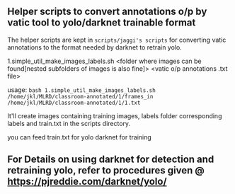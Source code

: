## Helper scripts to  convert annotations o/p by vatic tool to yolo/darknet trainable format

The helper scripts are kept in `scripts/jaggi's scripts` for converting vatic annotations to the format needed by darknet to retrain yolo. 

1.simple_util_make_images_labels.sh <folder where images can be found[nested subfolders of images is also fine]> <vatic o/p annotations .txt file> 

usage:
`bash 1.simple_util_make_images_labels.sh /home/jkl/MLRD/classroom-annotated/1/frames_in /home/jkl/MLRD/classroom-annotated/1/1.txt`

It'll create images containing training images, labels folder corresponding labels and train.txt in the scripts directory.

you can feed train.txt for yolo darknet for training
 
## For Details on using darknet for detection and retraining yolo,  refer to procedures given @ https://pjreddie.com/darknet/yolo/  
